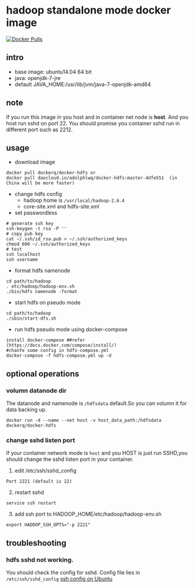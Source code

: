 # hadoop standalone mode docker image
[![Docker Pulls](https://img.shields.io/docker/pulls/dockerq/docker-hdfs.svg?maxAge=2592000)]()

## intro
- base image: ubuntu14.04 64 bit
- java: openjdk-7-jre
- default JAVA_HOME:/usr/lib/jvm/java-7-openjdk-amd64

## note
If you run this image in you host and in container net node is **host**. And you host run sshd on port 22.
You should promise you container sshd run in different port such as 2212.

## usage
- download image
```
docker pull dockerq/docker-hdfs or
docker pull daocloud.io/adolphlwq/docker-hdfs:master-4dfe551  (in China will be more faster)
```
- change hdfs config
  - hadoop home is `/usr/local/hadoop-2.6.4`
  - core-site.xml and hdfs-site.xml
- set passwordless
```
# generate ssh key
ssh-keygen -t rsa -P ''
# copy pub key
cat ~/.ssh/id_rsa.pub > ~/.ssh/authorized_keys
chmod 600 ~/.ssh/authorized_keys
# test
ssh localhost
ssh username
```
- format hdfs namenode
```
cd path/to/hadoop
. etc/hadoop/hadoop-env.sh
./bin/hdfs namenode -format
```
- start hdfs on pseudo mode
```
cd path/to/hadoop
./sbin/start-dfs.sh
```
- run hdfs pseudo mode using docker-compose
```
install docker-compese ##refer (https://docs.docker.com/compose/install/)
#chanfe some config in hdfs-compose.yml
docker-compose -f hdfs-compose.yml up -d
```

## optional operations
### volumn datanode dir
The datanode and namenode is `/hdfsdata` default.So you can volumn it for data backing up.
```
docker run -d --name --net host -v host_data_path:/hdfsdata dockerq/docker-hdfs
```

### change sshd listen port
If your container network mode is `host` and you HOST is just run SSHD,you should change the sshd listen port in your container.

1. edit /etc/ssh/sshd_config
```
Port 2221 (default is 22)
```
2. restart sshd
```
service ssh restart
```
3. add ssh port to HADOOP_HOME/etc/hadoop/hadoop-env.sh
```
export HADOOP_SSH_OPTS="-p 2221"
```

## troubleshooting
### hdfs sshd not working.
You should check the config for sshd. Config file lies in `/etc/ssh/sshd_config`
[ssh config on Ubuntu](https://help.ubuntu.com/community/SSH/OpenSSH/Configuring?highlight=%28%28SSH%29%29)
